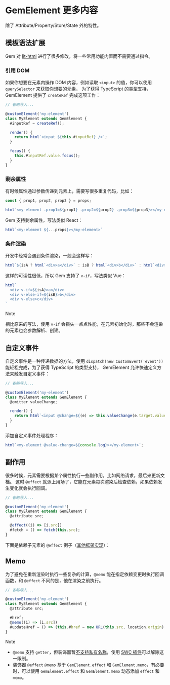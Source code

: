 # GemElement 更多内容

除了 Attribute/Property/Store/State 外的特性。

## 模板语法扩展

Gem 对 [lit-html](https://lit.dev/docs/templates/overview/) 进行了很多修改，将一些常用功能内置而不需要通过指令。

### 引用 DOM

如果你想要在元素内操作 DOM 内容，例如读取 `<input>` 的值，你可以使用 `querySelector` 来获取你想要的元素，
为了获得 TypeScript 的类型支持，GemElement 提供了 `createRef` 完成这项工作：

```js
// 省略导入...

@customElement('my-element')
class MyElement extends GemElement {
  #inputRef = createRef();

  render() {
    return html`<input ${this.#inputRef} />`;
  }

  focus() {
    this.#inputRef.value.focus();
  }
}
```

### 剩余属性

有时候属性通过参数传递到元素上，需要写很多重复代码，比如：

```js
const { prop1, prop2, prop3 } = props;

html`<my-element .prop1=${prop1} .prop2=${prop2} .prop3=${prop3}></my-element>`
```

Gem 支持剩余属性，写法类似 React：

```js
html`<my-element ${...props}></my-element>`
```

### 条件渲染

开发中经常会遇到条件渲染，一般会这样写：

```js
html`${isA ? html`<div>a</div>` : isB ? html`<div>b</div>` : html`<div>c</div>`}`
```

这样的可读性很低，所以 Gem 支持了 `v-if`，写法类似 Vue：

```js
html`
  <div v-if=${isA}>a</div>
  <div v-else-if=${isB}>b</div>
  <div v-else>c</div>
`
```

> [!NOTE]
> 相比原来的写法，使用 `v-if` 会损失一点点性能，在元素初始化时，那些不会渲染的元素也会参数解析、创建。

## 自定义事件

自定义事件是一种传递数据的方法，使用 `dispatch(new CustomEvent('event'))` 能轻松完成，为了获得 TypeScript 的类型支持，
GemElement 允许快速定义方法来触发自定义事件：

```js
// 省略导入...

@customElement('my-element')
class MyElement extends GemElement {
  @emitter valueChange;

  render() {
    return html`<input @change=${(e) => this.valueChange(e.target.value)} />`;
  }
}
```

添加自定义事件处理程序：

```js
html`<my-element @value-change=${console.log}></my-element>`;
```

## 副作用

很多时候，元素需要根据某个属性执行一些副作用，比如网络请求，最后来更新文档。
这时 `@effect` 就派上用场了，它能在元素每次渲染后检查依赖，如果依赖发生变化就会执行回调。

```js
// 省略导入...

@customElement('my-element')
class MyElement extends GemElement {
  @attribute src;

  @effect((i) => [i.src])
  #fetch = () => fetch(this.src);
}
```

下面是依赖子元素的 `@effect` 例子（[其他框架实现](https://twitter.com/youyuxi/status/1327328144525848577?s=20)）：

<gbp-raw src="https://raw.githubusercontent.com/mantou132/gem/main/packages/gem-examples/src/effect/index.ts"></gbp-raw>

## Memo

为了避免在重新渲染时执行一些复杂的计算，`@memo` 能在指定依赖变更时执行回调函数，和 `@effect` 不同的是，他在渲染之前执行。

```js
// 省略导入...

@customElement('my-element')
class MyElement extends GemElement {
  @attribute src;

  #href;
  @memo((i) => [i.src])
  #updateHref = () => (this.#href = new URL(this.src, location.origin).href);
}
```

> [!NOTE]
>
> - `@memo` 支持 `getter`，但装饰器暂[不支持私有名称](https://github.com/tc39/proposal-decorators/issues/509)，使用 [SWC 插件](../002-advance/009-building.md)可以解除这一限制。
> - 装饰器 `@effect` `@memo` 基于 `GemElement.effect` 和 `GemElement.memo`，有必要时，可以使用 `GemElement.effect` 和 `GemElement.memo` 动态添加 `effect` 和 `memo`。
